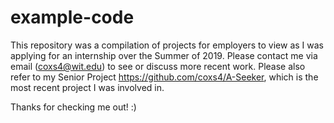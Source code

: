 # example-code

This repository was a compilation of projects for employers to view as I was applying for an internship over the Summer of 2019. Please contact me via email (coxs4@wit.edu)
to see or discuss more recent work. Please also refer to my Senior Project https://github.com/coxs4/A-Seeker, which is the most recent project I was involved in.

Thanks for checking me out! :)
